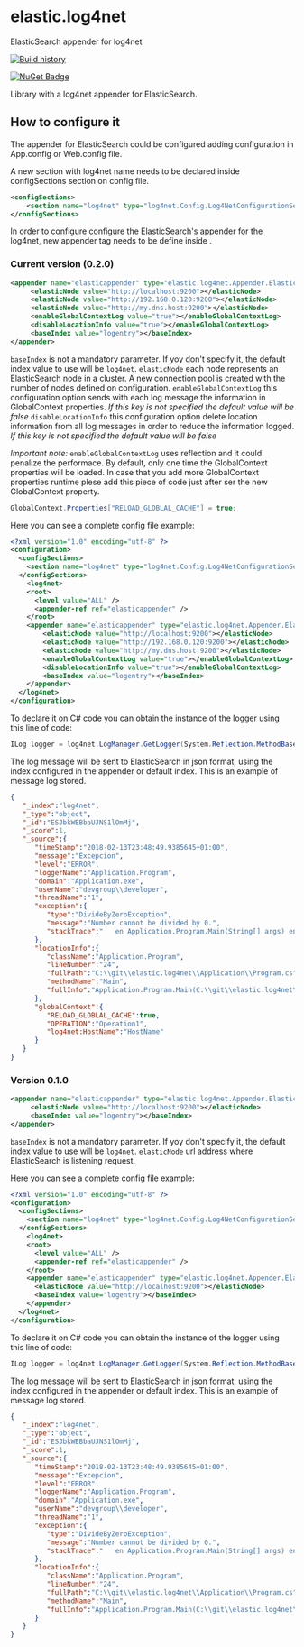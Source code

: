 # elastic.log4net
ElasticSearch appender for log4net

[![Build history](https://buildstats.info/travisci/chart/sebastyan/elastic.log4net)](https://travis-ci.org/sebastyan/elastic.log4net/builds)

[![NuGet Badge](https://buildstats.info/nuget/log4net.els)](https://www.nuget.org/packages/log4net.els/)

Library with a log4net appender for ElasticSearch.

## How to configure it
The appender for ElasticSearch could be configured adding configuration in App.config or Web.config file.

A new section with log4net name needs to be declared inside configSections section on config file. 
```xml
<configSections>
	<section name="log4net" type="log4net.Config.Log4NetConfigurationSectionHandler, log4net"/>
</configSections>
```

In order to configure configure the ElasticSearch's appender for the log4net, new appender tag needs to be define inside <log4net>. 

### Current version (0.2.0)
```xml
<appender name="elasticappender" type="elastic.log4net.Appender.ElasticSearchAppender, elastic.log4net">
     <elasticNode value="http://localhost:9200"></elasticNode>
	 <elasticNode value="http://192.168.0.120:9200"></elasticNode>
	 <elasticNode value="http://my.dns.host:9200"></elasticNode>
	 <enableGlobalContextLog value="true"></enableGlobalContextLog>
	 <disableLocationInfo value="true"></enableGlobalContextLog>
     <baseIndex value="logentry"></baseIndex>
</appender>
```

`baseIndex` is not a mandatory parameter. If yoy don't specify it, the default index value to use will be `log4net`.
`elasticNode` each node represents an ElasticSearch node in a cluster. A new connection pool is created with the number of nodes defined on configuration.
`enableGlobalContextLog` this configuration option sends with each log message the information in GlobalContext properties. *If this key is not specified the default value will be false*
`disableLocationInfo` this configuration option delete location information from all log messages in order to reduce the information logged. *If this key is not specified the default value will be false*

*Important note:* `enableGlobalContextLog` uses reflection and it could penalize the performace. By default, only one time the GlobalContext properties will be loaded. In case that you add more GlobalContext properties runtime plese add this piece of code just after ser the new GlobalContext property.
```c#
GlobalContext.Properties["RELOAD_GLOBLAL_CACHE"] = true;
```


Here you can see a complete config file example:
```xml
<?xml version="1.0" encoding="utf-8" ?>
<configuration>
  <configSections>
	<section name="log4net" type="log4net.Config.Log4NetConfigurationSectionHandler, log4net"/>
  </configSections>
	<log4net>
	<root>
	  <level value="ALL" />
	  <appender-ref ref="elasticappender" />
	</root>
	<appender name="elasticappender" type="elastic.log4net.Appender.ElasticSearchAppender, elastic.log4net">
		<elasticNode value="http://localhost:9200"></elasticNode>
		<elasticNode value="http://192.168.0.120:9200"></elasticNode>
		<elasticNode value="http://my.dns.host:9200"></elasticNode>
		<enableGlobalContextLog value="true"></enableGlobalContextLog>
		<disableLocationInfo value="true"></enableGlobalContextLog>
		<baseIndex value="logentry"></baseIndex>
	</appender>
  </log4net>
</configuration>
```

To declare it on C# code you can obtain the instance of the logger using this line of code:
```c#
ILog logger = log4net.LogManager.GetLogger(System.Reflection.MethodBase.GetCurrentMethod().DeclaringType);
```

The log message will be sent to ElasticSearch in json format, using the index configured in the appender or default index. This is an example of message log stored.
```json
{
   "_index":"log4net",
   "_type":"object",
   "_id":"ESJbkWEBbaUJNS1lOmMj",
   "_score":1,
   "_source":{
      "timeStamp":"2018-02-13T23:48:49.9385645+01:00",
      "message":"Excepcion",
      "level":"ERROR",
      "loggerName":"Application.Program",
      "domain":"Application.exe",
      "userName":"devgroup\\developer",
      "threadName":"1",
      "exception":{
         "type":"DivideByZeroException",
         "message":"Number cannot be divided by 0.",
         "stackTrace":"   en Application.Program.Main(String[] args) en C:\\git\\elastic.log4net\\Application\\Program.cs:line 18"
      },
      "locationInfo":{
         "className":"Application.Program",
         "lineNumber":"24",
         "fullPath":"C:\\git\\elastic.log4net\\Application\\Program.cs",
         "methodName":"Main",
         "fullInfo":"Application.Program.Main(C:\\git\\elastic.log4net\\Application\\Program.cs:24)"
      },
      "globalContext":{
         "RELOAD_GLOBLAL_CACHE":true,
         "OPERATION":"Operation1",
         "log4net:HostName":"HostName"
      }
   }
}
```

### Version 0.1.0
```xml
<appender name="elasticappender" type="elastic.log4net.Appender.ElasticSearchAppender, elastic.log4net">
     <elasticNode value="http://localhost:9200"></elasticNode>
     <baseIndex value="logentry"></baseIndex>
</appender>
```

`baseIndex` is not a mandatory parameter. If yoy don't specify it, the default index value to use will be `log4net`.
`elasticNode` url address where ElasticSearch is listening request.

Here you can see a complete config file example:
```xml
<?xml version="1.0" encoding="utf-8" ?>
<configuration>
  <configSections>
	<section name="log4net" type="log4net.Config.Log4NetConfigurationSectionHandler, log4net"/>
  </configSections>
	<log4net>
	<root>
	  <level value="ALL" />
	  <appender-ref ref="elasticappender" />
	</root>
	<appender name="elasticappender" type="elastic.log4net.Appender.ElasticSearchAppender, elastic.log4net">
	  <elasticNode value="http://localhost:9200"></elasticNode>
	  <baseIndex value="logentry"></baseIndex>
	</appender>
  </log4net>
</configuration>
```

To declare it on C# code you can obtain the instance of the logger using this line of code:
```c#
ILog logger = log4net.LogManager.GetLogger(System.Reflection.MethodBase.GetCurrentMethod().DeclaringType);
```

The log message will be sent to ElasticSearch in json format, using the index configured in the appender or default index. This is an example of message log stored.
```json
{
   "_index":"log4net",
   "_type":"object",
   "_id":"ESJbkWEBbaUJNS1lOmMj",
   "_score":1,
   "_source":{
      "timeStamp":"2018-02-13T23:48:49.9385645+01:00",
      "message":"Excepcion",
      "level":"ERROR",
      "loggerName":"Application.Program",
      "domain":"Application.exe",
      "userName":"devgroup\\developer",
      "threadName":"1",
      "exception":{
         "type":"DivideByZeroException",
         "message":"Number cannot be divided by 0.",
         "stackTrace":"   en Application.Program.Main(String[] args) en C:\\git\\elastic.log4net\\Application\\Program.cs:line 18"
      },
      "locationInfo":{
         "className":"Application.Program",
         "lineNumber":"24",
         "fullPath":"C:\\git\\elastic.log4net\\Application\\Program.cs",
         "methodName":"Main",
         "fullInfo":"Application.Program.Main(C:\\git\\elastic.log4net\\Application\\Program.cs:24)"
      }
   }
}
```


